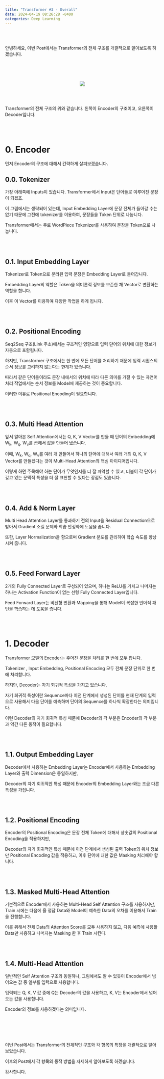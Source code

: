 ```yaml
---
title: "Transformer #3 - Overall"
date: 2024-04-19 08:26:28 -0400
categories: Deep Learning
---
```


<br>
<br>

안녕하세요, 이번 Post에서는 Transformer의 전체 구조를 개괄적으로 알아보도록 하겠습니다.

<br>

<br>
<br>

<p align="center">
  <img src="/assets/Transformer/26.png">
</p>

<br>
<br>

Transformer의 전체 구조의 위와 같습니다. 왼쪽이 Encoder의 구조이고, 오른쪽이 Decoder입니다.

<br>
<br>

# 0. Encoder

먼저 Encoder의 구조에 대해서 간략하게 살펴보겠습니다.

## 0.0. Tokenizer

가장 아래쪽에 Inputs이 있습니다. Transformer에서 Input은 단어들로 이루어진 문장이 되겠죠.

이 그림에서는 생략되어 있는데, Input Embedding Layer에 문장 전체가 들어갈 수는 없기 때문에 그전에 tokenizer를 이용하여, 문장들을 Token 단위로 나눕니다.

Transformer에서는 주로 WordPiece Tokenizer를 사용하여 문장을 Token으로 나눕니다.

<br>
<br>

## 0.1. Input Embedding Layer

Tokenizer로 Token으로 분리된 입력 문장은 Embedding Layer로 들어갑니다.

Embedding Layer의 역할은 Token을 의미론적 정보를 보존한 채 Vector로 변환하는 역할을 합니다.

이후 이 Vector를 이용하여 다양한 작업을 하게 됩니다.

<br>
<br>

## 0.2. Positional Encoding

Seq2Seq 구조(Link 주소)에서는 구조적인 영향으로 입력 단어의 위치에 대한 정보가 자동으로 포함됩니다.

하지만, Transformer 구조에서는 한 번에 모든 단어를 처리하기 때문에 입력 시퀀스의 순서 정보를 고려하지 않는다는 한계가 있습니다.

따라서 같은 단어들이라도 문장 내에서의 위치에 따라 다른 의미를 가질 수 있는 자연어 처리 작업에서는 순서 정보를 Model에 제공하는 것이 중요합니다. 

이러한 이유로 Positional Encoding이 필요합니다.

<br>
<br>

## 0.3. Multi Head Attention

앞서 알아본 Self Attention에서는 Q, K, V Vector를 만들 때 단어의 Embedding에 W<sub>k</sub>, W<sub>q</sub>, W<sub>v</sub>를 곱해서 값을 만들어 냈습니다.

이때, W<sub>k</sub>, W<sub>q</sub>, W<sub>v</sub>를 여러 개 만들어서 하나의 단어에 대해서 여러 개의 Q, K, V Vector를 만들겠다는 것이 Multi-Head Attention의 핵심 아이디어입니다.

이렇게 하면 주목해야 하는 단어가 무엇인지를 더 잘 파악할 수 있고, 더불어 각 단어가 갖고 있는 문맥적 특성을 더 잘 표현할 수 있다는 장점도 있습니다.

<br>
<br>

## 0.4. Add & Norm Layer

Multi Head Attention Layer를 통과하기 전의 Input을 Residual Connection으로 받아서 Gradient 소실 문제와 학습 안정화에 도움을 줍니다.

또한, Layer Normalization을 함으로써 Gradient 분포를 관리하여 학습 속도를 향상시켜 줍니다.

<br>
<br>

## 0.5. Feed Forward Layer

2개의 Fully Connected Layer로 구성되어 있으며, 하나는 ReLU를 거치고 나머지는 하나는 Activation Function이 없는 선형 Fully Connected Layer입니다.

Feed Forward Layer는 비선형 변환과 Mapping을 통해 Model이 복잡한 언어적 패턴을 학습하는 데 도움을 줍니다.

<br>
<br>

# 1. Decoder

Transformer 모델의 Encoder는 주어진 문장을 처리를 한 번에 모두 합니다. 

Tokenizer , Input Embedding, Positional Encoding 모두 전체 문장 단위로 한 번에 처리합니다.

하지만, Decoder는 자기 회귀적 특성을 가지고 있습니다.

자기 회귀적 특성이란 Sequence마다 이전 단계에서 생성된 단어를 현재 단계의 입력으로 사용해서 다음 단어를 예측하며 단어의 Sequence를 하나씩 확장한다는 의미입니다.

이런 Decoder의 자기 회귀적 특성 때문에 Decoder의 각 부분은 Encoder의 각 부분과 약간 다른 동작이 필요합니다.

<br>
<br>

## 1.1. Output Embedding Layer

Decoder에서 사용하는 Embedding Layer는 Encoder에서 사용하는 Embedding Layer와 출력 Dimension은 동일하지만,

Decoder의 자기 회귀적인 특성 때문에 Encoder의 Embedding Layer와는 조금 다른 특성을 가집니다.

<br>
<br>

## 1.2. Positional Encoding

Encoder의 Positional Encoding은 문장 전체 Token에 대해서 상숫값의 Positional Encoding을 적용하지만,

Decoder의 자기 회귀적인 특성 때문에 이전 단계에서 생성된 출력 Token의 위치 정보만 Positional Encoding 값을 적용하고, 이후 단어에 대한 값은 Masking 처리해야 합니다.

<br>
<br>

## 1.3. Masked Multi-Head Attention

기본적으로 Encoder에서 사용하는 Multi-Head Self Attention 구조를 사용하지만, Train 시에는 다음에 올 정답 Data와 Model이 예측한 Data의 오차를 이용해서 Train을 진행합니다.

이를 위해서 전체 Data의 Attention Score를 모두 사용하지 않고, 다음 예측에 사용할 Data만 사용하고 나머지는 Masking 한 후 Train 시킨다.

<br>
<br>

## 1.4. Multi-Head Attention

일반적인 Self Attention 구조와 동일하나, 그림에서도 알 수 있듯이 Encoder에서 넘어오는 값 중 일부를 입력으로 사용합니다.

입력되는 Q, K, V 값 중에 Q는 Decoder의 값을 사용하고, K, V는 Encoder에서 넘어오는 값을 사용합니다.

Encoder의 정보를 사용하겠다는 의미입니다.

<br>
<br>
<br>
<br>

이번 Post에서는 Transformer의 전체적인 구조와 각 항목의 특징을 개괄적으로 알아보았습니다.

이후의 Post에서 각 항목의 동작 방법을 자세하게 알아보도록 하겠습니다.

감사합니다.

